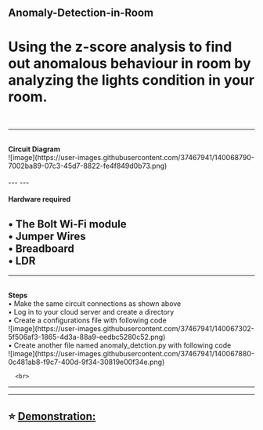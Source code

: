 ## Anomaly-Detection-in-Room
# Using the z-score analysis to find out anomalous behaviour in room by analyzing the lights condition in your room.
<br>

---     
<br>
<b>Circuit Diagram<br></b>
![image](https://user-images.githubusercontent.com/37467941/140068790-7002ba89-07c3-45d7-8822-fe4f849d0b73.png)
      <br><br>
---
---
<br><br>
<b>Hardware required <br></b>

• The Bolt Wi-Fi module<br>
• Jumper Wires <br>
• Breadboard <br>
• LDR<br>
---

---     
<br>
<b>Steps<br></b>
•  Make the same circuit connections as shown above<br>
•  Log in to your cloud server and create a directory <br>
• Create a configurations file with following code<br>
![image](https://user-images.githubusercontent.com/37467941/140067302-5f506af3-1865-4d3a-88a9-eedbc5280c52.png)
<br>
• Create another file named anomaly_detction.py with following code<br>
![image](https://user-images.githubusercontent.com/37467941/140067880-0c481ab8-f9c7-400d-9f34-30819e00f34e.png)

      <br>
---
---     
 ⭐️ [Demonstration:](https://cciitpatna-my.sharepoint.com/:f:/g/personal/aditya_2011mt02_iitp_ac_in/Eo5YHfvLBnNEkl99yPHSC3QB-abmhvXvKUV9_dh_gtrIcA?e=UJzQgu)
      <br><br>
---
